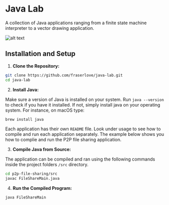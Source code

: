 # Java Lab

A collection of Java applications ranging from a finite state machine interpreter to a vector drawing application.

![alt text](https://i.ibb.co/MPsDWZ7/Screenshot-2023-08-11-at-19-50-42.png)

## Installation and Setup

1. **Clone the Repository:**
```bash
git clone https://github.com/fraserlove/java-lab.git
cd java-lab
```
2. **Install Java:**

Make sure a version of Java is installed on your system. Run `java --version` to check if you have it installed. If not, simply install java on your operating system. For instance, on macOS type:
```bash
brew install java
```
Each application has their own `README` file. Look under usage to see how to compile and run each application separately. The example below shows you how to complie and run the P2P file sharing application.

3. **Compile Java from Source:**

The application can be compiled and ran using the following commands inside the project folders `/src` directory.
```bash
cd p2p-file-sharing/src
javac FileShareMain.java
```
4. **Run the Compiled Program:**
```bash
java FileShareMain
```